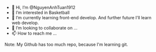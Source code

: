 - 👋 Hi, I’m @NguyenAnhTuan1912
- 👀 I’m interested in Basketball
- 🌱 I’m currently learning front-end develop. And further future I'll learn web develop.
- 💞️ I’m looking to collaborate on ...
- 📫 How to reach me ...

Note: My Github has too much repo, because I'm learning git.

<!---
NguyenAnhTuan1912/NguyenAnhTuan1912 is a ✨ special ✨ repository because its `README.md` (this file) appears on your GitHub profile.
You can click the Preview link to take a look at your changes.
--->
